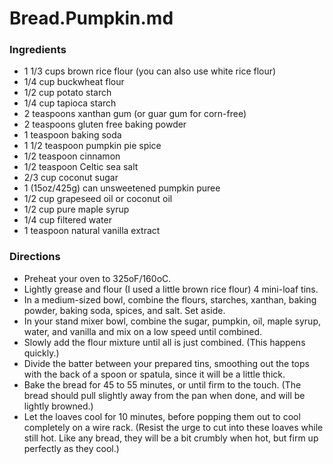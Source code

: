 # Bread.Pumpkin.md

### Ingredients

- 1 1/3 cups brown rice flour (you can also use white rice flour)
- 1/4 cup buckwheat flour
- 1/2 cup potato starch
- 1/4 cup tapioca starch
- 2 teaspoons xanthan gum (or guar gum for corn-free)
- 2 teaspoons gluten free baking powder
- 1 teaspoon baking soda
- 1 1/2 teaspoon pumpkin pie spice
- 1/2 teaspoon cinnamon
- 1/2 teaspoon Celtic sea salt
- 2/3 cup coconut sugar
- 1 (15oz/425g) can unsweetened pumpkin puree
- 1/2 cup grapeseed oil or coconut oil
- 1/2 cup pure maple syrup
- 1/4 cup filtered water
- 1 teaspoon natural vanilla extract


### Directions

- Preheat your oven to 325oF/160oC.
- Lightly grease and flour (I used a little brown rice flour) 4 mini-loaf tins.
- In a medium-sized bowl, combine the flours, starches, xanthan, baking powder, baking soda, spices, and salt. Set aside.
- In your stand mixer bowl, combine the sugar, pumpkin, oil, maple syrup, water, and vanilla and mix on a low speed until combined.
- Slowly add the flour mixture until all is just combined. (This happens quickly.)
- Divide the batter between your prepared tins, smoothing out the tops with the back of a spoon or spatula, since it will be a little thick.
- Bake the bread for 45 to 55 minutes, or until firm to the touch. (The bread should pull slightly away from the pan when done, and will be lightly browned.)
- Let the loaves cool for 10 minutes, before popping them out to cool completely on a wire rack. (Resist the urge to cut into these loaves while still hot. Like any bread, they will be a bit crumbly when hot, but firm up perfectly as they cool.)
